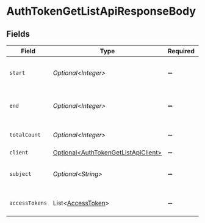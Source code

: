 # AuthTokenGetListApiResponseBody


## Fields

| Field                                                                                        | Type                                                                                         | Required                                                                                     | Description                                                                                  |
| -------------------------------------------------------------------------------------------- | -------------------------------------------------------------------------------------------- | -------------------------------------------------------------------------------------------- | -------------------------------------------------------------------------------------------- |
| `start`                                                                                      | *Optional\<Integer>*                                                                         | :heavy_minus_sign:                                                                           | Start index of search results (inclusive).<br/>                                              |
| `end`                                                                                        | *Optional\<Integer>*                                                                         | :heavy_minus_sign:                                                                           | End index of search results (exclusive).<br/>                                                |
| `totalCount`                                                                                 | *Optional\<Integer>*                                                                         | :heavy_minus_sign:                                                                           | Unique ID of a client developer.<br/>                                                        |
| `client`                                                                                     | [Optional\<AuthTokenGetListApiClient>](../../models/operations/AuthTokenGetListApiClient.md) | :heavy_minus_sign:                                                                           | N/A                                                                                          |
| `subject`                                                                                    | *Optional\<String>*                                                                          | :heavy_minus_sign:                                                                           | Unique user ID of an end-user.<br/>                                                          |
| `accessTokens`                                                                               | List\<[AccessToken](../../models/operations/AccessToken.md)>                                 | :heavy_minus_sign:                                                                           | An array of access tokens.<br/>                                                              |